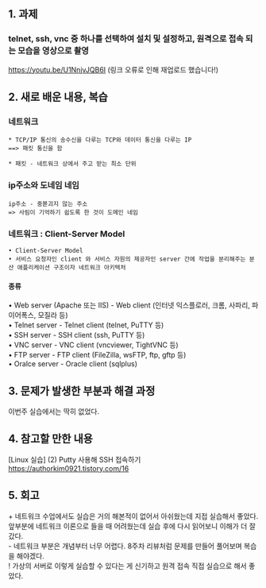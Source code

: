 
## 1. 과제 
### telnet, ssh, vnc 중 하나를 선택하여 설치 및 설정하고, 원격으로 접속 되는 모습을 영상으로 촬영


  
https://youtu.be/U1NnjvJQB6I (링크 오류로 인해 재업로드 했습니다!)


  
  
  
    
## 2. 새로 배운 내용, 복습
### 네트워크 
~~~
* TCP/IP 통신의 송수신을 다루는 TCP와 데이터 통신을 다루는 IP   
==> 패킷 통신을 함

* 패킷 - 네트워크 상에서 주고 받는 최소 단위

~~~

### ip주소와 도네임 네임
~~~
ip주소 - 중볻괴지 않는 주소   
=> 사림이 기억하기 쉽도록 한 것이 도메인 네임  
~~~

### 네트워크 : Client-Server Model
~~~
• Client-Server Model
• 서비스 요청자인 client 와 서비스 자원의 제공자인 server 간에 작업을 분리해주는 분산 애플리케이션 구조이자 네트워크 아키텍처
~~~

#### 종류
• Web server (Apache 또는 IIS) - Web client (인터넷 익스플로러, 크롬, 사파리, 파이어폭스, 모질라 등)  
• Telnet server - Telnet client (telnet, PuTTY 등)  
• SSH server - SSH client (ssh, PuTTY 등)  
• VNC server - VNC client (vncviewer, TightVNC 등)  
• FTP server - FTP client (FileZilla, wsFTP, ftp, gftp 등)   
• Oralce server - Oracle client (sqlplus)  


## 3. 문제가 발생한 부분과 해결 과정
이번주 실습에서는 딱히 없었다.  



## 4. 참고할 만한 내용  
[Linux 실습] (2) Putty 사용해 SSH 접속하기  
https://authorkim0921.tistory.com/16  


## 5. 회고
\+ 네트워크 수업에서도 실습은 거의 해본적이 없어서 아쉬웠는데 지접 실습해서 좋았다. 앞부분에 네트워크 이론으로 들을 때 어려웠는데 실습 후에 다시 읽어보니 이해가 더 잘갔다.  
\- 네트워크 부분은 개념부터 너무 어렵다. 8주차 리뷰처럼 문제를 만들어 풀어보며 복습을 해야겠다.  
\! 가상의 서버로 이렇게 실습할 수 있다는 게 신기하고 원격 접속 직접 실습으로 해서 좋았다. 
